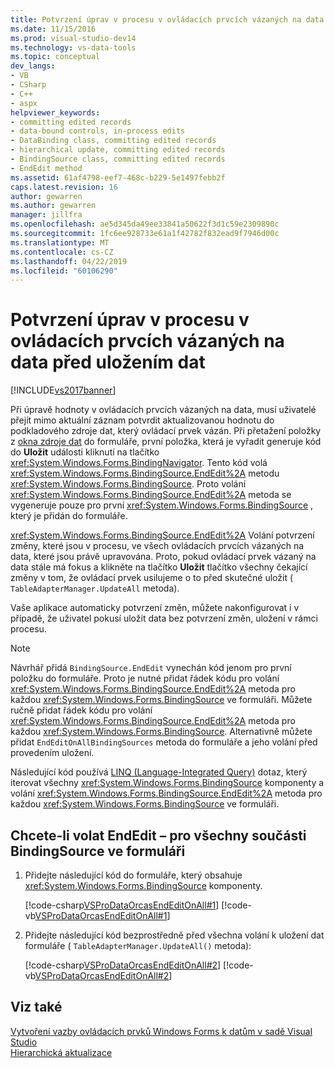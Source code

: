 ```yaml
---
title: Potvrzení úprav v procesu v ovládacích prvcích vázaných na data před uložením dat | Dokumentace Microsoftu
ms.date: 11/15/2016
ms.prod: visual-studio-dev14
ms.technology: vs-data-tools
ms.topic: conceptual
dev_langs:
- VB
- CSharp
- C++
- aspx
helpviewer_keywords:
- committing edited records
- data-bound controls, in-process edits
- DataBinding class, committing edited records
- hierarchical update, committing edited records
- BindingSource class, committing edited records
- EndEdit method
ms.assetid: 61af4798-eef7-468c-b229-5e1497febb2f
caps.latest.revision: 16
author: gewarren
ms.author: gewarren
manager: jillfra
ms.openlocfilehash: ae5d345da49ee33841a50622f3d1c59e2309890c
ms.sourcegitcommit: 1fc6ee928733e61a1f42782f832ead9f7946d00c
ms.translationtype: MT
ms.contentlocale: cs-CZ
ms.lasthandoff: 04/22/2019
ms.locfileid: "60106290"
---
```

# <a name="commit-in-process-edits-on-data-bound-controls-before-saving-data"></a>Potvrzení úprav v procesu v ovládacích prvcích vázaných na data před uložením dat
[!INCLUDE[vs2017banner](../includes/vs2017banner.md)]

Při úpravě hodnoty v ovládacích prvcích vázaných na data, musí uživatelé přejít mimo aktuální záznam potvrdit aktualizovanou hodnotu do podkladového zdroje dat, který ovládací prvek vázán. Při přetažení položky z [okna zdroje dat](http://msdn.microsoft.com/library/0d20f699-cc95-45b3-8ecb-c7edf1f67992) do formuláře, první položka, která je vyřadit generuje kód do **Uložit** události kliknutí na tlačítko <xref:System.Windows.Forms.BindingNavigator>. Tento kód volá <xref:System.Windows.Forms.BindingSource.EndEdit%2A> metodu <xref:System.Windows.Forms.BindingSource>. Proto volání <xref:System.Windows.Forms.BindingSource.EndEdit%2A> metoda se vygeneruje pouze pro první <xref:System.Windows.Forms.BindingSource> , který je přidán do formuláře.  
  
 <xref:System.Windows.Forms.BindingSource.EndEdit%2A> Volání potvrzení změny, které jsou v procesu, ve všech ovládacích prvcích vázaných na data, které jsou právě upravována. Proto, pokud ovládací prvek vázaný na data stále má fokus a klikněte na tlačítko **Uložit** tlačítko všechny čekající změny v tom, že ovládací prvek usilujeme o to před skutečné uložit ( `TableAdapterManager.UpdateAll` metoda).  
  
 Vaše aplikace automaticky potvrzení změn, můžete nakonfigurovat i v případě, že uživatel pokusí uložit data bez potvrzení změn, uložení v rámci procesu.  
  
> [!NOTE]
>  Návrhář přidá `BindingSource.EndEdit` vynechán kód jenom pro první položku do formuláře. Proto je nutné přidat řádek kódu pro volání <xref:System.Windows.Forms.BindingSource.EndEdit%2A> metoda pro každou <xref:System.Windows.Forms.BindingSource> ve formuláři. Můžete ručně přidat řádek kódu pro volání <xref:System.Windows.Forms.BindingSource.EndEdit%2A> metoda pro každou <xref:System.Windows.Forms.BindingSource>. Alternativně můžete přidat `EndEditOnAllBindingSources` metoda do formuláře a jeho volání před provedením uložení.  
  
 Následující kód používá [LINQ (Language-Integrated Query)](http://msdn.microsoft.com/library/a73c4aec-5d15-4e98-b962-1274021ea93d) dotaz, který iterovat všechny <xref:System.Windows.Forms.BindingSource> komponenty a volání <xref:System.Windows.Forms.BindingSource.EndEdit%2A> metoda pro každou <xref:System.Windows.Forms.BindingSource> ve formuláři.  
  
## <a name="to-call-endedit-for-all-bindingsource-components-on-a-form"></a>Chcete-li volat EndEdit – pro všechny součásti BindingSource ve formuláři  
  
1. Přidejte následující kód do formuláře, který obsahuje <xref:System.Windows.Forms.BindingSource> komponenty.  
  
     [!code-csharp[VSProDataOrcasEndEditOnAll#1](../snippets/csharp/VS_Snippets_VBCSharp/VSProDataOrcasEndEditOnAll/CS/Form1.cs#1)]
     [!code-vb[VSProDataOrcasEndEditOnAll#1](../snippets/visualbasic/VS_Snippets_VBCSharp/VSProDataOrcasEndEditOnAll/VB/Form1.vb#1)]  
  
2. Přidejte následující kód bezprostředně před všechna volání k uložení dat formuláře ( `TableAdapterManager.UpdateAll()` metoda):  
  
     [!code-csharp[VSProDataOrcasEndEditOnAll#2](../snippets/csharp/VS_Snippets_VBCSharp/VSProDataOrcasEndEditOnAll/CS/Form1.cs#2)]
     [!code-vb[VSProDataOrcasEndEditOnAll#2](../snippets/visualbasic/VS_Snippets_VBCSharp/VSProDataOrcasEndEditOnAll/VB/Form1.vb#2)]  
  
## <a name="see-also"></a>Viz také  
 [Vytvoření vazby ovládacích prvků Windows Forms k datům v sadě Visual Studio](../data-tools/bind-windows-forms-controls-to-data-in-visual-studio.md)   
 [Hierarchická aktualizace](../data-tools/hierarchical-update.md)
